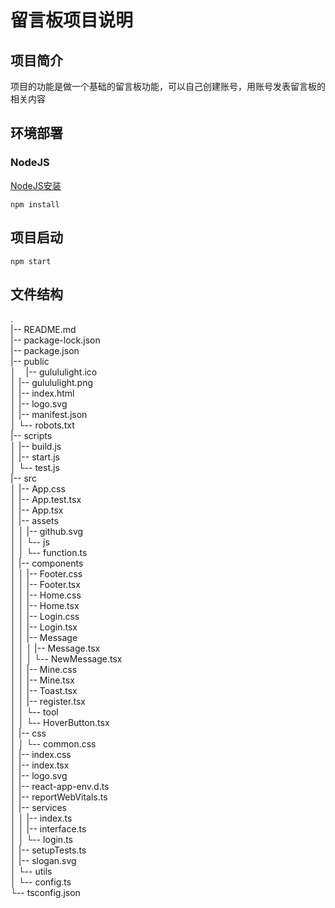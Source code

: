 # 留言板项目说明

## 项目简介

项目的功能是做一个基础的留言板功能，可以自己创建账号，用账号发表留言板的相关内容

## 环境部署

### NodeJS

[NodeJS安装](https://nodejs.org/zh-cn)

`npm install`

## 项目启动

`npm start`

## 文件结构


.  
|-- README.md  
|-- package-lock.json  
|-- package.json  
|-- public  
│$~~~~$|-- gulululight.ico  
│   |-- gulululight.png  
│   |-- index.html  
│   |-- logo.svg  
│   |-- manifest.json  
│   └-- robots.txt  
|-- scripts  
│   |-- build.js  
│   |-- start.js  
│   └-- test.js  
|-- src  
│   |-- App.css  
│   |-- App.test.tsx  
│   |-- App.tsx  
│   |-- assets  
│   │   |-- github.svg  
│   │   └-- js  
│   │       └-- function.ts  
│   |-- components  
│   │   |-- Footer.css  
│   │   |-- Footer.tsx  
│   │   |-- Home.css  
│   │   |-- Home.tsx  
│   │   |-- Login.css  
│   │   |-- Login.tsx  
│   │   |-- Message  
│   │   │   |-- Message.tsx  
│   │   │   └-- NewMessage.tsx  
│   │   |-- Mine.css  
│   │   |-- Mine.tsx  
│   │   |-- Toast.tsx  
│   │   |-- register.tsx  
│   │   └-- tool  
│   │       └-- HoverButton.tsx  
│   |-- css  
│   │   └-- common.css  
│   |-- index.css  
│   |-- index.tsx  
│   |-- logo.svg  
│   |-- react-app-env.d.ts  
│   |-- reportWebVitals.ts  
│   |-- services  
│   │   |-- index.ts  
│   │   |-- interface.ts  
│   │   └-- login.ts  
│   |-- setupTests.ts  
│   |-- slogan.svg  
│   └-- utils  
│       └-- config.ts  
└-- tsconfig.json  
